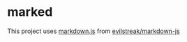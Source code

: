 marked
======

This project uses [markdown.js](https://github.com/trevorstarick/marked/blob/master/markdown.js) from [evilstreak/markdown-js](https://github.com/evilstreak/markdown-js)
